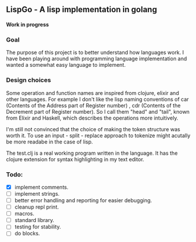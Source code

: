 ## LispGo - A lisp implementation in golang
#### Work in progress

### Goal 

The purpose of this project is to better understand how languages work. I have been playing around with programming language
implementation and wanted a somewhat easy language to implement.   

### Design choices

Some operation and function names are inspired from clojure, elixir and other languages. 
For example I don't like the lisp naming conventions of car (Contents of the Address part of Register number)
, cdr (Contents of the Decrement part of Register number). So I call them "head" and "tail", known from Elixir and Haskell, 
which describes the operations more intuitively. 

I'm still not convinced that the choice of making the token structure was worth it. To use an input - split - replace approach to tokenize might acutally be more readabe in the case of lisp. 

The test.clj is a real working program written in the language. It has the clojure extension for syntax highlighting in 
my text editor.


### Todo:
- [x] implement comments.
- [ ] implement strings.  
- [ ] better error handling and reporting for easier debugging.
- [ ] cleanup repl print. 
- [ ] macros.
- [ ] standard library. 
- [ ] testing for stability. 
- [ ] do blocks.
